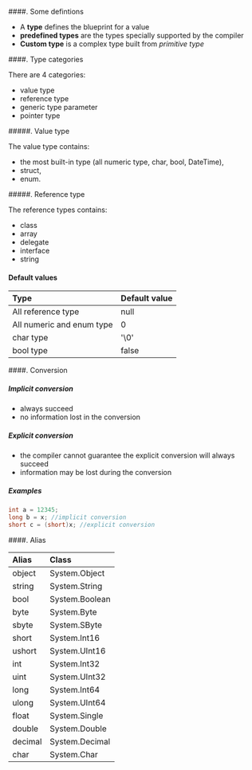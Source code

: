 ####. Some defintions
- A __type__ defines the blueprint for a value
- __predefined types__ are the types specially supported by the compiler
- __Custom type__ is a complex type built from _primitive type_

####. Type categories

There are 4 categories:
- value type
- reference type
- generic type parameter
- pointer type

#####. Value type

The value type contains:
- the most built-in type (all numeric type, char, bool, DateTime),
- struct, 
- enum.

#####. Reference type

The reference types contains:
- class
- array
- delegate
- interface
- string

#### Default values

|Type | Default value |
|:----|:--------------|
| All reference type | null |
| All numeric and enum type | 0 |
| char type | '\0' |
| bool type | false |

####. Conversion

##### Implicit conversion
- always succeed
- no information lost in the conversion

##### Explicit conversion
- the compiler cannot guarantee the explicit conversion will always succeed
- information may be lost during the conversion

##### Examples

```cs
int a = 12345;
long b = x; //implicit conversion
short c = (short)x; //explicit conversion
```

####. Alias


| Alias   | Class            |
|:------- |:---------------- |
|object   | System.Object    |
|string   | System.String    |
|bool     | System.Boolean   |
|byte     | System.Byte      |
|sbyte    | System.SByte     |
|short    | System.Int16     |
|ushort   | System.UInt16    |
|int      | System.Int32     |
|uint     | System.UInt32    |
|long     | System.Int64     |
|ulong    | System.UInt64    |
|float    | System.Single    |
|double   | System.Double    |
|decimal  | System.Decimal   |
|char     | System.Char      |
